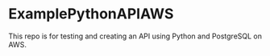 # ExamplePythonAPIAWS
This repo is for testing and creating an API using Python and PostgreSQL on AWS.
